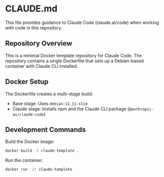 # CLAUDE.md

This file provides guidance to Claude Code (claude.ai/code) when working with code in this repository.

## Repository Overview

This is a minimal Docker template repository for Claude Code. The repository contains a single Dockerfile that sets up a Debian-based container with Claude CLI installed.

## Docker Setup

The Dockerfile creates a multi-stage build:
- Base stage: Uses `debian:12.11-slim`
- Claude stage: Installs npm and the Claude CLI package (`@anthropic-ai/claude-code`)

## Development Commands

Build the Docker image:
```bash
docker build -t claude-template .
```

Run the container:
```bash
docker run -it claude-template
```